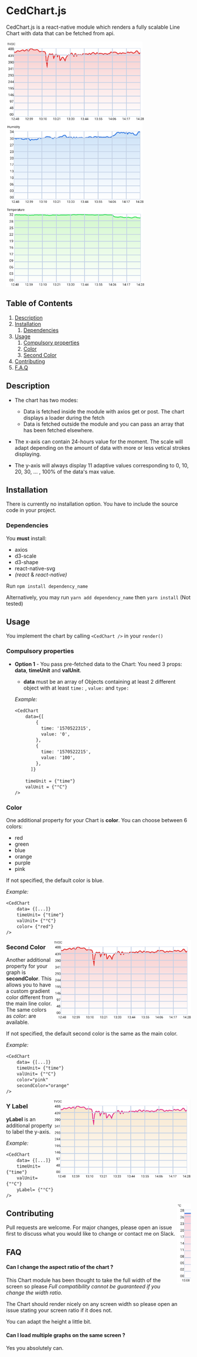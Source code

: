 # CedChart.js
CedChart.js is a react-native module which renders a fully scalable Line Chart with data that can be fetched from api.

<img src="/visuals/mainVisual.png">


## Table of Contents
1. [Description](#Description)
2. [Installation](#Installation)
    1. [Dependencies](#Dependencies)
3. [Usage](#Usage)
    1. [Compulsory properties](#Compulsory-properties)
    2. [Color](#Color)
    3. [Second Color](#second-Color)
4. [Contributing](#Contributing)
5. [F.A.Q](#FAQ)

## Description
- The chart has two modes:
    - Data is fetched inside the module with axios get or post. The chart displays a loader during the fetch
    - Data is fetched outside the module and you can pass an array that has been fetched elsewhere.

- The x-axis can contain 24-hours value for the moment. The scale will adapt depending on the amount of data with more or less vetical strokes displaying.

- The y-axis will always display 11 adaptive values corresponding to 0, 10, 20, 30, ... , 100% of the data's max value.

## Installation
There is currently no installation option. You have to include the source code in your project.

### Dependencies
You **must** install: 
-  axios
- d3-scale
- d3-shape
- react-native-svg
- _(react_ & _react-native)_

Run ```npm install dependency_name```

Alternatively, you may run ```yarn add dependency_name``` then ```yarn install``` (Not tested)

## Usage
You implement the chart by calling ```<CedChart />``` in your ```render()```

### Compulsory properties

- **Option 1** - You pass pre-fetched data to the Chart:
    You need 3 props: **data**, **timeUnit** and **valUnit**.
    - **data** must be an array of Objects containing at least 2 different object with at least ```time:``` ,  ```value:``` and ```type:```     

    *Example:* 
    ```
  <CedChart 
        data={[
            {
              time: '1570522315',
              value: '0',
            },
            {
              time: '1570522215',
              value: '100',
            },
          ]}
          
        timeUnit = {"time"}
        valUnit = {"°C"} 
  />
    ```
  
 ### Color
 One additional property for your Chart is **color**. You can choose between 6 colors:
 - red
 - green
 - blue
 - orange
 - purple
 - pink 
  
  If not specified, the default color is blue.
 
 *Example:*
```
<CedChart
    data= {[...]}
    timeUnit= {"time"}
    valUnit= {"°C"}
    color= {"red"}
/>
```
<img style="float: right;" src="/visuals/redRendering.png">
  
  
 ### Second Color
 Another additional property for your graph is **secondColor**. This allows you to have a custom gradient color different from the main line color.
 The same colors as *color:* are available.
 
 If not specified, the default second color is the same as the main color.
 
 *Example:*
 ```
 <CedChart
     data= {[...]}
     timeUnit= {"time"}
     valUnit= {"°C"}
     color="pink"
     secondColor="orange"
 />
 ```
 <img style="float: right;" src="/visuals/secondColor.png">
 
 ### Y Label
 **yLabel** is an additional property to label the y-axis.
 
 *Example:*
  ```
  <CedChart
      data= {[...]}
      timeUnit= {"time"}
      valUnit= {"°C"}
      yLabel= {"°C"}
  />
  ```
  <img style="float: right;" src="/visuals/yLabel.png">
 
 ## Contributing
  Pull requests are welcome. For major changes, please open an issue first to discuss what you would like to change or contact me on Slack.
    
 ## FAQ
   #### Can I change the aspect ratio of the chart ?
   
   This Chart module has been thought to take the full width of the screen so please *Full compatibility cannot be guaranteed if you change the width ratio.* 
   
   The Chart should render nicely on any screen width so please open an issue stating your screen ratio if it does not. 

   You can adapt the height a little bit.
   
   #### Can I load multiple graphs on the same screen ?
   Yes you absolutely can.
